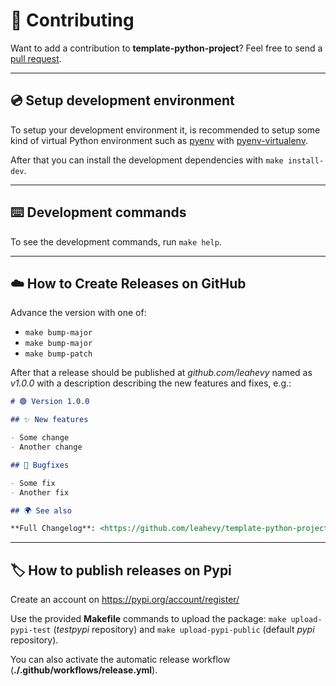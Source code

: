# 👥 Contributing

Want to add a contribution to **template-python-project**? Feel free to send a [pull request](https://github.com/leahevy/template-python-project/compare).

---

## 💿 Setup development environment

To setup your development environment it, is recommended to setup some kind of virtual Python environment such as [pyenv](https://github.com/pyenv/pyenv) with [pyenv-virtualenv](https://github.com/pyenv/pyenv-virtualenv).

After that you can install the development dependencies with `make install-dev`.

---

## ⌨️ Development commands

To see the development commands, run `make help`.

---

## ☁️ How to Create Releases on GitHub

Advance the version with one of:

- `make bump-major`
- `make bump-major`
- `make bump-patch`

After that a release should be published at *github.com/leahevy* named as *v1.0.0* with a description describing the new features and fixes, e.g.:

```markdown
# 🟢 Version 1.0.0

## ✨ New features

- Some change
- Another change

## 🐞 Bugfixes

- Some fix
- Another fix

## 🌍 See also

**Full Changelog**: <https://github.com/leahevy/template-python-project/compare/v0.0.9...v1.0.0>
```

---

## 🏷 How to publish releases on Pypi

Create an account on <https://pypi.org/account/register/>

Use the provided **Makefile** commands to upload the package: `make upload-pypi-test` (*testpypi* repository) and `make upload-pypi-public` (default *pypi* repository).

You can also activate the automatic release workflow (**./.github/workflows/release.yml**).
